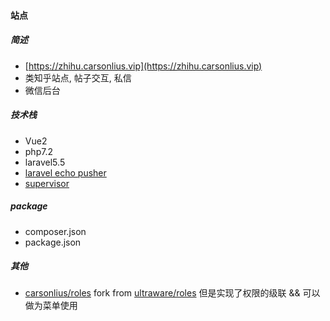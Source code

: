 #### 站点

#####  简述

+ [https://zhihu.carsonlius.vip](https://zhihu.carsonlius.vip)
+ 类知乎站点, 帖子交互, 私信
+ 微信后台

##### 技术栈

+ Vue2
+ php7.2
+ laravel5.5
+ [laravel echo pusher](https://dashboard.pusher.com/)
+ [supervisor](#http://supervisord.org/running.html)

##### package

+ composer.json
+ package.json

##### 其他

+ [carsonlius/roles](https://github.com/carsonlius/roles) fork from [ultraware/roles](https://github.com/ultraware/roles)
  但是实现了权限的级联 && 可以做为菜单使用